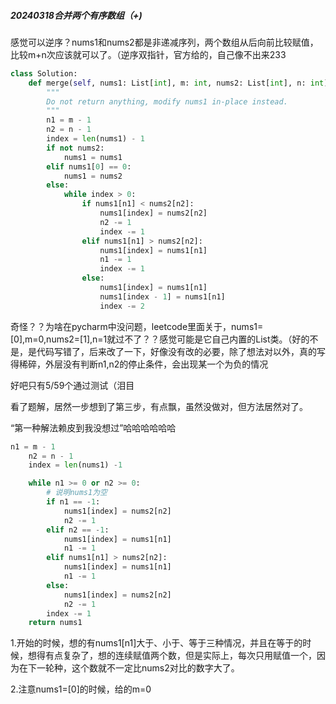 ##### 20240318合并两个有序数组（+)

感觉可以逆序？nums1和nums2都是非递减序列，两个数组从后向前比较赋值，比较m+n次应该就可以了。（逆序双指针，官方给的，自己像不出来233

```python
class Solution:
    def merge(self, nums1: List[int], m: int, nums2: List[int], n: int) -> None:
        """
        Do not return anything, modify nums1 in-place instead.
        """
        n1 = m - 1
        n2 = n - 1
        index = len(nums1) - 1
        if not nums2:
            nums1 = nums1
        elif nums1[0] == 0:
            nums1 = nums2
        else:
            while index > 0:
                if nums1[n1] < nums2[n2]:
                    nums1[index] = nums2[n2]
                    n2 -= 1
                    index -= 1
                elif nums1[n1] > nums2[n2]:
                    nums1[index] = nums1[n1]
                    n1 -= 1
                    index -= 1
                else:
                    nums1[index] = nums1[n1]
                    nums1[index - 1] = nums1[n1]
                    index -= 2
```

奇怪？？为啥在pycharm中没问题，leetcode里面关于，nums1=[0],m=0,nums2=[1],n=1就过不了？？感觉可能是它自己内置的List类。（好的不是，是代码写错了，后来改了一下，好像没有改的必要，除了想法对以外，真的写得稀碎，外层没有判断n1,n2的停止条件，会出现某一个为负的情况

好吧只有5/59个通过测试（泪目

看了题解，居然一步想到了第三步，有点飘，虽然没做对，但方法居然对了。

“第一种解法赖皮到我没想过”哈哈哈哈哈哈

```python
n1 = m - 1
    n2 = n - 1
    index = len(nums1) -1

    while n1 >= 0 or n2 >= 0:
        # 说明nums1为空
        if n1 == -1:
            nums1[index] = nums2[n2]
            n2 -= 1
        elif n2 == -1:
            nums1[index] = nums1[n1]
            n1 -= 1
        elif nums1[n1] > nums2[n2]:
            nums1[index] = nums1[n1]
            n1 -= 1
        else:
            nums1[index] = nums2[n2]
            n2 -= 1
        index -= 1
    return nums1

```

1.开始的时候，想的有nums1[n1]大于、小于、等于三种情况，并且在等于的时候，想得有点复杂了，想的连续赋值两个数，但是实际上，每次只用赋值一个，因为在下一轮种，这个数就不一定比nums2对比的数字大了。

2.注意nums1=[0]的时候，给的m=0